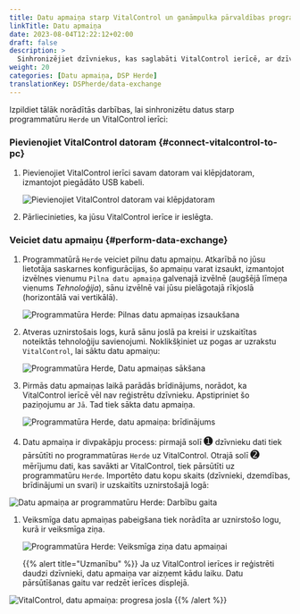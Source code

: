 ```yaml
---
title: Datu apmaiņa starp VitalControl un ganāmpulka pārvaldības programmatūru Herde
linkTitle: Datu apmaiņa
date: 2023-08-04T12:22:12+02:00
draft: false
description: >
  Sinhronizējiet dzīvniekus, kas saglabāti VitalControl ierīcē, ar dzīvniekiem, kurus pārvalda *Herde* programmatūra, un pārsūtiet mērījumu vērtības, kas ierakstītas ar VitalControl ierīci, uz *Herde* programmatūru.
weight: 20
categories: [Datu apmaiņa, DSP Herde]
translationKey: DSPherde/data-exchange
---
```

Izpildiet tālāk norādītās darbības, lai sinhronizētu datus starp programmatūru `Herde` un VitalControl ierīci:

### Pievienojiet VitalControl datoram {#connect-vitalcontrol-to-pc}

1. Pievienojiet VitalControl ierīci savam datoram vai klēpjdatoram, izmantojot piegādāto USB kabeli.

   ![Pievienojiet VitalControl datoram vai klēpjdatoram](/images/synchronisation/connect-to-pc.svg "Pievienojiet VitalControl datoram")

1. Pārliecinieties, ka jūsu VitalControl ierīce ir ieslēgta.

### Veiciet datu apmaiņu {#perform-data-exchange}

1. Programmatūrā `Herde` veiciet pilnu datu apmaiņu. Atkarībā no jūsu lietotāja saskarnes konfigurācijas, šo apmaiņu varat izsaukt, izmantojot izvēlnes vienumu `Pilna datu apmaiņa` galvenajā izvēlnē (augšējā līmeņa vienums _Tehnoloģija_), sānu izvēlnē vai jūsu pielāgotajā rīkjoslā (horizontālā vai vertikālā).

   ![Programmatūra Herde: Pilnas datu apmaiņas izsaukšana](../screenshots/data-exchange.png "Herde: Datu apmaiņas izsaukšana")

1. Atveras uznirstošais logs, kurā sānu joslā pa kreisi ir uzskaitītas noteiktās tehnoloģiju savienojumi. Noklikšķiniet uz pogas ar uzrakstu `VitalControl`, lai sāktu datu apmaiņu:

   ![Programmatūra Herde, Datu apmaiņas sākšana](../screenshots/start-transfer.png "Herde: Datu apmaiņas sākšana")

1. Pirmās datu apmaiņas laikā parādās brīdinājums, norādot, ka VitalControl ierīcē vēl nav reģistrētu dzīvnieku. Apstipriniet šo paziņojumu ar `Jā`. Tad tiek sākta datu apmaiņa.

   ![Programmatūra Herde, datu apmaiņa: brīdinājums](../screenshots/warning.png "Datu apmaiņa: brīdinājums")

1. Datu apmaiņa ir divpakāpju process: pirmajā solī <span style="font-size: 140%">➊</span> dzīvnieku dati tiek pārsūtīti no programmatūras `Herde` uz VitalControl. Otrajā solī <span style="font-size: 140%">➋</span> mērījumu dati, kas savākti ar VitalControl, tiek pārsūtīti uz programmatūru `Herde`. Importēto datu kopu skaits (dzīvnieki, dzemdības, brīdinājumi un svari) ir uzskaitīts uznirstošajā logā:

![Datu apmaiņa ar programmatūru Herde: Darbību gaita](../screenshots/data-transfer.png "Datu apmaiņa: Darbību gaita")

1. Veiksmīga datu apmaiņas pabeigšana tiek norādīta ar uznirstošo logu, kurā ir veiksmīga ziņa.

   ![Programmatūra Herde: Veiksmīga ziņa datu apmaiņai](../screenshots/success-message.png "Herde: Veiksmīga ziņa datu apmaiņai")

    {{% alert title="Uzmanību" %}}
Ja uz VitalControl ierīces ir reģistrēti daudzi dzīvnieki, datu apmaiņa var aizņemt kādu laiku. Datu pārsūtīšanas gaitu var redzēt ierīces displejā.

![VitalControl, datu apmaiņa: progresa josla](../../vcsynchronizer/images/import-animals/data-transfer.png "VitalControl: progresa josla datu apmaiņai")
    {{% /alert %}}
